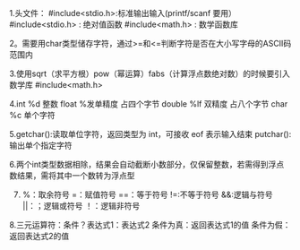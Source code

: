 1.头文件：
#include<stdio.h>:标准输出输入(printf/scanf 要用）
#include<stdio.h> : 绝对值函数
#include<math.h> : 数学函数库

2。需要用char类型储存字符，通过>=和<=判断字符是否在大小写字母的ASCII码范围内

3.使用sqrt（求平方根）pow（幂运算）fabs（计算浮点数绝对数）的时候要引入数学库 #include<math.h>

4.int %d 整数
float %发单精度 占四个字节
double %lf 双精度 占八个字节
char %c 单个字符

5.getchar():读取单位字符，返回类型为 int，可接收 eof 表示输入结束
putchar():输出单个指定字符

6.两个int类型数据相除，结果会自动截断小数部分，仅保留整数，若需得到浮点数结果，需将其中一个数转为浮点型

7. %：取余符号
    =：赋值符号
    ==：等于符号
    !=:不等于符号
    &&:逻辑与符号
    ||：；逻辑或符号
    ！：逻辑非符号

8.三元运算符：条件？表达式1：表达式2
条件为真：返回表达式1的值
条件为假：返回表达式2的值